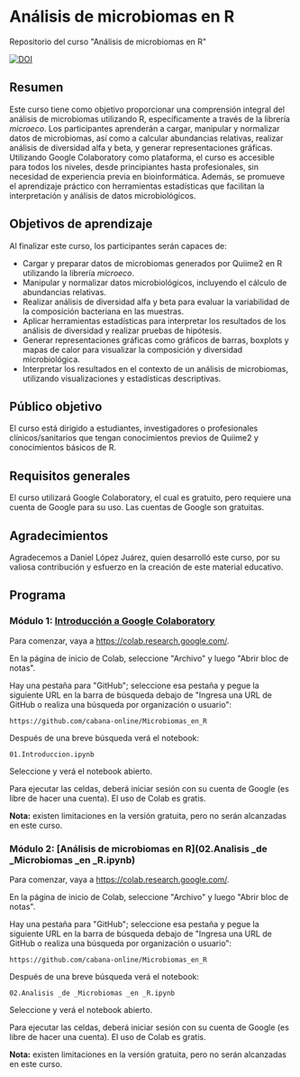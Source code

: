 # Análisis de microbiomas en R

Repositorio del curso "Análisis de microbiomas en R" 


[![DOI](https://zenodo.org/badge/DOI/10.5281/zenodo.13972776.svg)](https://doi.org/10.5281/zenodo.13972776)



## Resumen

Este curso tiene como objetivo proporcionar una comprensión integral del análisis de microbiomas utilizando R, específicamente a través de la librería *microeco*. Los participantes aprenderán a cargar, manipular y normalizar datos de microbiomas, así como a calcular abundancias relativas, realizar análisis de diversidad alfa y beta, y generar representaciones gráficas. Utilizando Google Colaboratory como plataforma, el curso es accesible para todos los niveles, desde principiantes hasta profesionales, sin necesidad de experiencia previa en bioinformática. Además, se promueve el aprendizaje práctico con herramientas estadísticas que facilitan la interpretación y análisis de datos microbiológicos.

## Objetivos de aprendizaje

Al finalizar este curso, los participantes serán capaces de:

- Cargar y preparar datos de microbiomas generados por Quiime2 en R utilizando la librería *microeco*.
- Manipular y normalizar datos microbiológicos, incluyendo el cálculo de abundancias relativas.
- Realizar análisis de diversidad alfa y beta para evaluar la variabilidad de la composición bacteriana en las muestras.
- Aplicar herramientas estadísticas para interpretar los resultados de los análisis de diversidad y realizar pruebas de hipótesis.
- Generar representaciones gráficas como gráficos de barras, boxplots y mapas de calor para visualizar la composición y diversidad microbiológica.
- Interpretar los resultados en el contexto de un análisis de microbiomas, utilizando visualizaciones y estadísticas descriptivas.


## Público objetivo

El curso está dirigido a estudiantes, investigadores o profesionales clínicos/sanitarios que tengan conocimientos previos de Quiime2 y conocimientos básicos de R. 

## Requisitos generales

El curso utilizará Google Colaboratory, el cual es gratuito, pero requiere una cuenta de Google para su uso. Las cuentas de Google son gratuitas.

## Agradecimientos

Agradecemos a Daniel López Juárez, quien desarrolló este curso, por su valiosa contribución y esfuerzo en la creación de este material educativo.

## Programa



### Módulo 1: [Introducción a Google Colaboratory](01.Introduccion.ipynb)

Para comenzar, vaya a https://colab.research.google.com/.

En la página de inicio de Colab, seleccione "Archivo" y luego "Abrir bloc de notas". 

Hay una pestaña para "GitHub"; seleccione esa pestaña y pegue la siguiente URL en la barra de búsqueda debajo de "Ingresa una URL de GitHub o realiza una búsqueda por organización o usuario":

`https://github.com/cabana-online/Microbiomas_en_R`


Después de una breve búsqueda verá el notebook:

`01.Introduccion.ipynb`

Seleccione y verá el notebook abierto.

Para ejecutar las celdas, deberá iniciar sesión con su cuenta de Google (es libre de hacer una cuenta). El uso de Colab es gratis. 

**Nota:** existen limitaciones en la versión gratuita, pero no serán alcanzadas en este curso.

### Módulo 2: [Análisis de microbiomas en R](02.Analisis _de _Microbiomas _en _R.ipynb)

Para comenzar, vaya a https://colab.research.google.com/.

En la página de inicio de Colab, seleccione "Archivo" y luego "Abrir bloc de notas". 

Hay una pestaña para "GitHub"; seleccione esa pestaña y pegue la siguiente URL en la barra de búsqueda debajo de "Ingresa una URL de GitHub o realiza una búsqueda por organización o usuario":

`https://github.com/cabana-online/Microbiomas_en_R`


Después de una breve búsqueda verá el notebook:

`02.Analisis _de _Microbiomas _en _R.ipynb`

Seleccione y verá el notebook abierto.

Para ejecutar las celdas, deberá iniciar sesión con su cuenta de Google (es libre de hacer una cuenta). El uso de Colab es gratis. 

**Nota:** existen limitaciones en la versión gratuita, pero no serán alcanzadas en este curso.